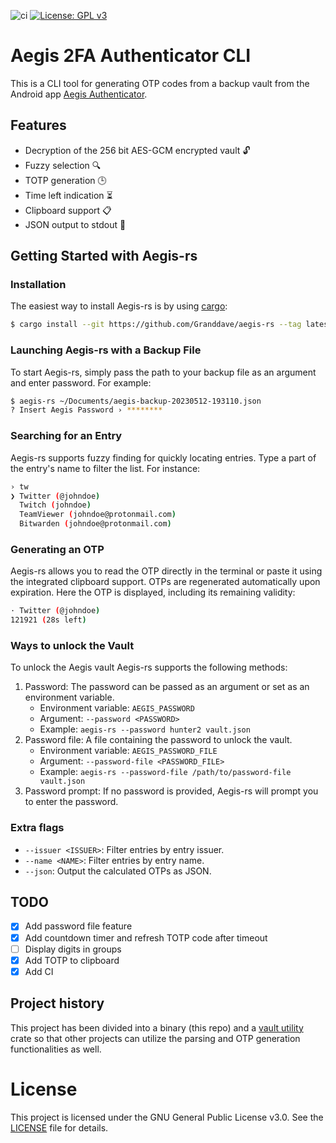 ![ci](https://github.com/Granddave/aegis-rs/actions/workflows/ci.yml/badge.svg)
[![License: GPL v3](https://img.shields.io/badge/License-GPLv3-blue.svg)](https://www.gnu.org/licenses/gpl-3.0)

# Aegis 2FA Authenticator CLI

This is a CLI tool for generating OTP codes from a backup vault from the Android app [Aegis Authenticator](https://github.com/beemdevelopment/Aegis).


## Features

- Decryption of the 256 bit AES-GCM encrypted vault 🔓
- Fuzzy selection 🔍
- TOTP generation 🕒
- Time left indication ⏳
- Clipboard support 📋
- JSON output to stdout 📜


## Getting Started with Aegis-rs

### Installation

The easiest way to install Aegis-rs is by using [cargo](https://crates.io/):

```sh
$ cargo install --git https://github.com/Granddave/aegis-rs --tag latest
```

### Launching Aegis-rs with a Backup File

To start Aegis-rs, simply pass the path to your backup file as an argument and enter password. For example:

```sh
$ aegis-rs ~/Documents/aegis-backup-20230512-193110.json
? Insert Aegis Password › ********
```

### Searching for an Entry

Aegis-rs supports fuzzy finding for quickly locating entries. Type a part of the entry's name to filter the list. For instance:

```sh
› tw
❯ Twitter (@johndoe)
  Twitch (johndoe)
  TeamViewer (johndoe@protonmail.com)
  Bitwarden (johndoe@protonmail.com)
```

### Generating an OTP

Aegis-rs allows you to read the OTP directly in the terminal or paste it using the integrated clipboard support. OTPs are regenerated automatically upon expiration. Here the OTP is displayed, including its remaining validity:

```sh
· Twitter (@johndoe)
121921 (28s left)
```


### Ways to unlock the Vault

To unlock the Aegis vault Aegis-rs supports the following methods:

1. Password: The password can be passed as an argument or set as an environment variable.
    - Environment variable: `AEGIS_PASSWORD`
    - Argument: `--password <PASSWORD>`
    - Example: `aegis-rs --password hunter2 vault.json`
2. Password file: A file containing the password to unlock the vault.
    - Environment variable: `AEGIS_PASSWORD_FILE`
    - Argument: `--password-file <PASSWORD_FILE>`
    - Example: `aegis-rs --password-file /path/to/password-file vault.json`
3. Password prompt: If no password is provided, Aegis-rs will prompt you to enter the password.


### Extra flags

- `--issuer <ISSUER>`: Filter entries by entry issuer.
- `--name <NAME>`: Filter entries by entry name.
- `--json`: Output the calculated OTPs as JSON.


## TODO

- [x] Add password file feature
- [x] Add countdown timer and refresh TOTP code after timeout
- [ ] Display digits in groups
- [x] Add TOTP to clipboard
- [x] Add CI

## Project history

This project has been divided into a binary (this repo) and a [vault
utility](https://github.com/Granddave/aegis-vault-utils) crate so that other
projects can utilize the parsing and OTP generation functionalities as well.


# License

This project is licensed under the GNU General Public License v3.0. See the [LICENSE](LICENSE) file for details.
